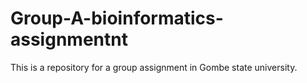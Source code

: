 # Group-A-bioinformatics-assignmentnt
This is a repository for a group assignment in Gombe state university. 
